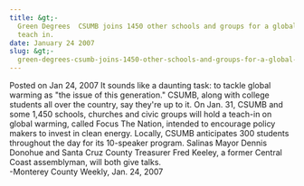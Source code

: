 ```yaml
---
title: &gt;-
  Green Degrees  CSUMB joins 1450 other schools and groups for a global warming
  teach in.
date: January 24 2007
slug: &gt;-
  green-degrees-csumb-joins-1450-other-schools-and-groups-for-a-global-warming-teach-in.
---
```





<span class="date">Posted on Jan 24, 2007    </span>
It sounds like a daunting task: to tackle global warming as &quot;the
issue of this generation.&quot; CSUMB, along with college students all
over the country, say they&apos;re up to it. On Jan. 31, CSUMB and some
1,450 schools, churches and civic groups will hold a teach-in on
global warming, called Focus The Nation, intended to encourage
policy makers to invest in clean energy. Locally, CSUMB anticipates
300 students throughout the day for its 10-speaker program. Salinas
Mayor Dennis Donohue and Santa Cruz County Treasurer Fred Keeley, a
former Central Coast assemblyman, will both give talks.<br>
-Monterey County Weekly, Jan. 24, 2007<br/></br>




